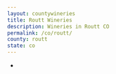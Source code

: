 ```yaml
---
layout: countywineries
title: Routt Wineries
description: Wineries in Routt CO
permalink: /co/routt/
county: routt
state: co
---
```

-
